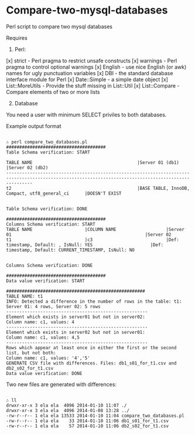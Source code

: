 Compare-two-mysql-databases
===========================

Perl script to compare two mysql databases

Requires

1. Perl:

[x] strict - Perl pragma to restrict unsafe constructs
[x] warnings - Perl pragma to control optional warnings
[x] English - use nice English (or awk) names for ugly punctuation variables
[x] DBI - the standard database interface module for Perl
[x] Date::Simple - a simple date object
[x] List::MoreUtils - Provide the stuff missing in List::Util
[x] List::Compare - Compare elements of two or more lists

2. Database

You need a user with minimum SELECT priviles to both databases.



Example output format

```

∴ perl compare_two_databases.pl
######################################
Table Schema verification: START

TABLE NAME                                        |Server 01 (db1)                                   |Server 02 (db2)                                   
------------------------------------------------------------------------------------------------------------------------------------------------------
t2                                                |BASE TABLE, InnoDB, Compact, utf8_general_ci      |DOESN'T EXIST                                     


Table Schema verification: DONE

######################################
Columns Schema verification: START
TABLE NAME                    |COLUMN NAME                   |Server 01                                                   |Server 02                                                   
t1                            |c3                            |Def: timestamp, Default: , IsNull: YES                      |Def: timestamp, Default: CURRENT_TIMESTAMP, IsNull: NO      


Columns Schema verification: DONE

######################################
Data value verification: START

#####################################################
TABLE NAME: t1 
INFO: Detected a difference in the number of rows in the table: t1: Server 01: 4 rows, Server 02: 5 rows
------------------------------------------------------
Element which exists in server01 but not in server02: 
Column name: c1, values: 4
------------------------------------------------------
Element which exists in server02 but not in server01: 
Column name: c1, values: 4,5
------------------------------------------------------
Rows which appear at least once in either the first or the second list, but not both: 
Column name: c1, values: '4','5'
GENERATE CSV file with differences. Files: db1_s01_for_t1.csv and db2_s02_for_t1.csv
Data value verification: DONE

```

Two new files are generated with differences:

```

∴ ll
drwxr-xr-x 3 ela ela  4096 2014-01-10 11:07 ./
drwxr-xr-x 3 ela ela  4096 2014-01-08 13:28 ../
-rw-r--r-- 1 ela ela 13533 2014-01-10 11:04 compare_two_databases.pl
-rw-r--r-- 1 ela ela    33 2014-01-10 11:06 db1_s01_for_t1.csv
-rw-r--r-- 1 ela ela    57 2014-01-10 11:06 db2_s02_for_t1.csv

```

